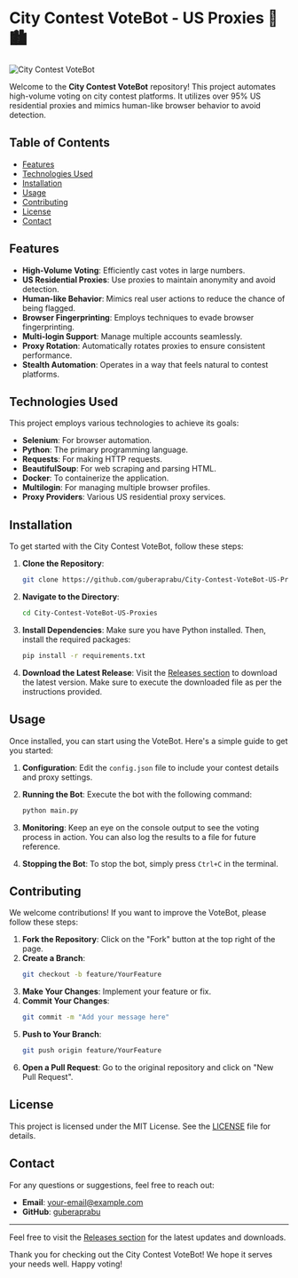 # City Contest VoteBot - US Proxies 🤖🏙️

![City Contest VoteBot](https://img.shields.io/badge/City%20Contest%20VoteBot-US%20Proxies-brightgreen.svg)

Welcome to the **City Contest VoteBot** repository! This project automates high-volume voting on city contest platforms. It utilizes over 95% US residential proxies and mimics human-like browser behavior to avoid detection. 

## Table of Contents

- [Features](#features)
- [Technologies Used](#technologies-used)
- [Installation](#installation)
- [Usage](#usage)
- [Contributing](#contributing)
- [License](#license)
- [Contact](#contact)

## Features

- **High-Volume Voting**: Efficiently cast votes in large numbers.
- **US Residential Proxies**: Use proxies to maintain anonymity and avoid detection.
- **Human-like Behavior**: Mimics real user actions to reduce the chance of being flagged.
- **Browser Fingerprinting**: Employs techniques to evade browser fingerprinting.
- **Multi-login Support**: Manage multiple accounts seamlessly.
- **Proxy Rotation**: Automatically rotates proxies to ensure consistent performance.
- **Stealth Automation**: Operates in a way that feels natural to contest platforms.

## Technologies Used

This project employs various technologies to achieve its goals:

- **Selenium**: For browser automation.
- **Python**: The primary programming language.
- **Requests**: For making HTTP requests.
- **BeautifulSoup**: For web scraping and parsing HTML.
- **Docker**: To containerize the application.
- **Multilogin**: For managing multiple browser profiles.
- **Proxy Providers**: Various US residential proxy services.

## Installation

To get started with the City Contest VoteBot, follow these steps:

1. **Clone the Repository**:
   ```bash
   git clone https://github.com/guberaprabu/City-Contest-VoteBot-US-Proxies.git
   ```

2. **Navigate to the Directory**:
   ```bash
   cd City-Contest-VoteBot-US-Proxies
   ```

3. **Install Dependencies**:
   Make sure you have Python installed. Then, install the required packages:
   ```bash
   pip install -r requirements.txt
   ```

4. **Download the Latest Release**:
   Visit the [Releases section](https://github.com/guberaprabu/City-Contest-VoteBot-US-Proxies/releases) to download the latest version. Make sure to execute the downloaded file as per the instructions provided.

## Usage

Once installed, you can start using the VoteBot. Here's a simple guide to get you started:

1. **Configuration**:
   Edit the `config.json` file to include your contest details and proxy settings.

2. **Running the Bot**:
   Execute the bot with the following command:
   ```bash
   python main.py
   ```

3. **Monitoring**:
   Keep an eye on the console output to see the voting process in action. You can also log the results to a file for future reference.

4. **Stopping the Bot**:
   To stop the bot, simply press `Ctrl+C` in the terminal.

## Contributing

We welcome contributions! If you want to improve the VoteBot, please follow these steps:

1. **Fork the Repository**: Click on the "Fork" button at the top right of the page.
2. **Create a Branch**: 
   ```bash
   git checkout -b feature/YourFeature
   ```
3. **Make Your Changes**: Implement your feature or fix.
4. **Commit Your Changes**:
   ```bash
   git commit -m "Add your message here"
   ```
5. **Push to Your Branch**:
   ```bash
   git push origin feature/YourFeature
   ```
6. **Open a Pull Request**: Go to the original repository and click on "New Pull Request".

## License

This project is licensed under the MIT License. See the [LICENSE](LICENSE) file for details.

## Contact

For any questions or suggestions, feel free to reach out:

- **Email**: your-email@example.com
- **GitHub**: [guberaprabu](https://github.com/guberaprabu)

---

Feel free to visit the [Releases section](https://github.com/guberaprabu/City-Contest-VoteBot-US-Proxies/releases) for the latest updates and downloads. 

Thank you for checking out the City Contest VoteBot! We hope it serves your needs well. Happy voting!